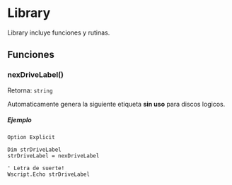 # Library

Library incluye funciones y rutinas.

## Funciones
### nexDriveLabel()
Retorna: `string`

Automaticamente genera la siguiente etiqueta **sin uso** para discos logicos.

##### Ejemplo
```vbnet
Option Explicit

Dim strDriveLabel
strDriveLabel = nexDriveLabel

' Letra de suerte!
Wscript.Echo strDriveLabel
```

